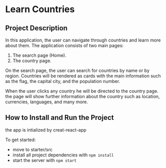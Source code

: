 # Learn Countries

## Project Description

In this application, the user can navigate through countries and learn more about them. The application consists of two main pages:

1. The search page (Home).
2. The country page.

On the search page, the user can search for countries by name or by region. Countries will be rendered as cards with the main information such as the flag, the capital city, and the population number.

When the user clicks any country he will be directed to the country page. the page will show further information about the country such as location, currencies, languages, and many more.

## How to Install and Run the Project

the app is intialized by creat-react-app

To get started:

- move to starter/src
- install all project dependencies with `npm install`
- start the server with `npm start`
